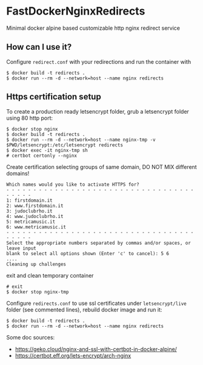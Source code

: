 # FastDockerNginxRedirects
Minimal docker alpine based customizable http nginx redirect service

## How can I use it?
Configure `redirect.conf` with your redirections and run the container with
```
$ docker build -t redirects .
$ docker run --rm -d --network=host --name nginx redirects
```

## Https certification setup

To create a production ready letsencrypt folder, grub a letsencrypt folder using 80 http port:

```
$ docker stop nginx
$ docker build -t redirects .
$ docker run --rm -d --network=host --name nginx-tmp -v $PWD/letsencrypt:/etc/letsencrypt redirects
$ docker exec -it nginx-tmp sh
# certbot certonly --nginx
```

Create certification selecting groups of same domain, DO NOT MIX different domains!

```
Which names would you like to activate HTTPS for?
- - - - - - - - - - - - - - - - - - - - - - - - - - - - - - - - - - - - - - - -
1: firstdomain.it
2: www.firstdomain.it
3: judoclubrho.it
4: www.judoclubrho.it
5: metricamusic.it
6: www.metricamusic.it
- - - - - - - - - - - - - - - - - - - - - - - - - - - - - - - - - - - - - - - -
Select the appropriate numbers separated by commas and/or spaces, or leave input
blank to select all options shown (Enter 'c' to cancel): 5 6
....
Cleaning up challenges
```

exit and clean temporary container

```
# exit
$ docker stop nginx-tmp
```

Configure `redirects.conf` to use ssl certificates under `letsencrypt/live` folder (see commented lines), rebuild docker image and run it:

```
$ docker build -t redirects .
$ docker run --rm -d --network=host --name nginx redirects
```

Some doc sources:
- https://geko.cloud/nginx-and-ssl-with-certbot-in-docker-alpine/
- https://certbot.eff.org/lets-encrypt/arch-nginx
